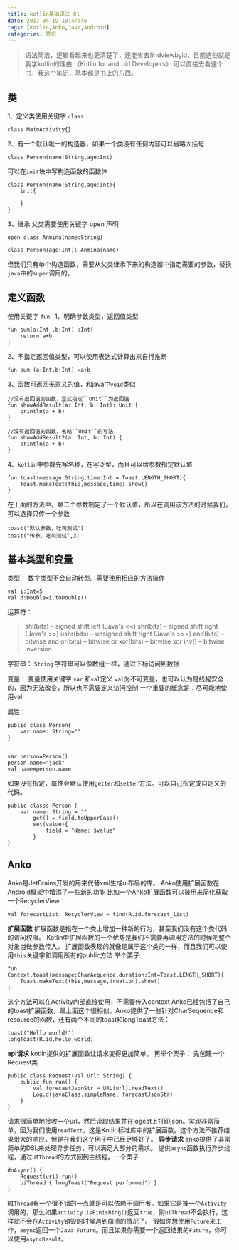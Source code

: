 ```yaml
---
title: kotlin基础语法 01
date: 2017-04-19 10:47:46
tags: [Kotlin,Anko,Java,Android]
categories: 笔记
---
```


> 语法简洁，逻辑看起来也更清楚了，还能省去findviewbyid，目前这些就是我学kotlin的理由
《Kotlin for android Developers》 可以直接去看这个书，我这个笔记，基本都是书上的东西。
<!-- more -->
## 类
1、定义类使用关键字 ``class ``
```
class MainActivity{}
```
2、有一个默认唯一的构造器，如果一个类没有任何内容可以省略大括号
```
class Person(name:String,age:Int)
```
可以在``init``块中写构造函数的函数体
```
class Person(name:String,age:Int){
    init{

    }
}
```
3、继承
父类需要使用关键字 open 声明
```
open class Anmina(name:String)

class Person(age:Int): Anmina(name)
```
但我们只有单个构造函数，需要从父类继承下来的构造器中指定需要的参数，替换``java``中的``super``调用的。
## 定义函数
使用关键字 ``fun ``
1、明确参数类型，返回值类型
```
fun sum(a:Int ,b:Int) :Int{
    return a+b
}
```
2、不指定返回值类型，可以使用表达式计算出来自行推断
```
fun sum (a:Int,b:Int) =a+b
```
3、函数可返回无意义的值，和java中``void``类似
```
//没有返回值的函数，显式指定``Unit``为返回值  
fun showAddResult(a: Int, b: Int): Unit {  
    println(a + b)  
}  
  
//没有返回值的函数，省略``Unit``的写法  
fun showAddResult2(a: Int, b: Int) {  
    println(a + b)  
}  
```
4、``kotlin``中参数先写名称，在写泛型，而且可以给参数指定默认值
```
fun toast(message:String,time:Int = Toast.LENGTH_SHORT){
    Toast.makeText(this,message,time).show()
}
```
在上面的方法中，第二个参数制定了一个默认值，所以在调用该方法的时候我们，可以选择只传一个参数
```
toast("默认参数，吐司测试")
toast("传参，吐司测试",3)
```
## 基本类型和变量
类型：
数字类型不会自动转型。需要使用相应的方法操作
```
val i:Int=5
val d:Double=i.toDouble()
```

运算符：
> shl(bits) – signed shift left (Java's <<)
shr(bits) – signed shift right (Java's >>)
ushr(bits) – unsigned shift right (Java's >>>)
and(bits) – bitwise and
or(bits) – bitwise or
xor(bits) – bitwise xor
inv() – bitwise inversion

字符串：
``String`` 字符串可以像数组一样，通过下标访问到数据

变量：
变量使用关键字 ``var`` 和`` val ``定义
``val``为不可变量，也可以认为是线程安全的，因为无法改变，所以也不需要定义访问控制
一个重要的概念是：尽可能地使用val 

属性：
```
public class Person{
    var name: String=""
}


var person=Person()
person.name="jack"
val name=person.name
```
如果没有指定，属性会默认使用``getter``和``setter``方法。可以自己指定成自定义的代码。
```
public classs Person {
    var name: String = ""
        get() = field.toUpperCase()
        set(value){
            field = "Name: $value"
        }
}
```
## Anko
Anko是JetBrains开发的用来代替xml生成ui布局的库。
Anko使用扩展函数在Android框架中增添了一些新的功能
比如一个Anko扩展函数可以被用来简化获取一个RecyclerView：
```
val forecastList: RecyclerView = find(R.id.forecast_list)
```

**扩展函数**
扩展函数是指在一个类上增加一种新的行为，甚至我们没有这个类代码的访问权限。
Kotlin中扩展函数的一个优势是我们不需要再调用方法的时候吧整个对象当做参数传入。
扩展函数表现的就像是属于这个类的一样，而且我们可以使用``this``关键字和调用所有的public方法
举个栗子:
```
fun Context.toast(message:CharAequence,duration:Int=Toast.LENGTH_SHORT){
    Toast.makeText(this,message,druation).show()
}
```
这个方法可以在Activity内部直接使用，不需要传入context
Anko已经包括了自己的toast扩展函数，跟上面这个很相似。Anko提供了一些针对CharSequence和resource的函数，还有两个不同的toast和longToast方法：
```
toast("Hello world!")
longToast(R.id.hello_world)
```
**api请求**
kotlin提供的扩展函数让请求变得更加简单。
再举个栗子：
先创建一个Request类
```
public class Request(val url: String) {
    public fun run() {
        val forecastJsonStr = URL(url).readText()
        Log.d(javaClass.simpleName, forecastJsonStr)
    }
}
```
请求很简单地接收一个url，然后读取结果并在logcat上打印json。实现非常简单，因为我们使用``readText``，这是Kotlin标准库中的扩展函数。这个方法不推荐结果很大的响应，但是在我们这个例子中已经足够好了。
**异步请求**
anko提供了非常简单的DSL来处理异步任务，可以满足大部分的需求。
提供``async``函数执行异步线程，通过``UIThread``的方式回到主线程。一个栗子
```
doAsync() {
    Request(url).run()
    uiThread { longToast("Request performed") }
}
```
``UIThread``有一个很不错的一点就是可以依赖于调用者。如果它是被一个``Activity``调用的，那么如果``activity.isFinishing()``返回``true``，则``uiThread``不会执行，这样就不会在``Activity``销毁的时候遇到崩溃的情况了。
假如你想使用``Future``来工作，``async``返回一个``Java Future``。而且如果你需要一个返回结果的``Future``，你可以使用``asyncResult``。
